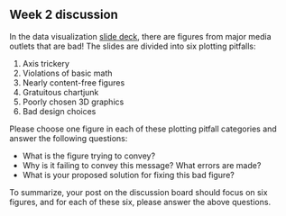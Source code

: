 ## Week 2 discussion

In the data visualization [slide deck](../slides/week2-dataviz_UT.pdf), there are figures from major media outlets that are bad!  The slides are divided into six plotting pitfalls:

1. Axis trickery
2. Violations of basic math
3. Nearly content-free figures 
4. Gratuitous chartjunk
5. Poorly chosen 3D graphics 
6. Bad design choices

Please choose one figure in each of these plotting pitfall categories and answer the following questions:

- What is the figure trying to convey?
- Why is it failing to convey this message?  What errors are made?
- What is your proposed solution for fixing this bad figure?

To summarize, your post on the discussion board should focus on six figures, and for each of these six, please answer the above questions.  